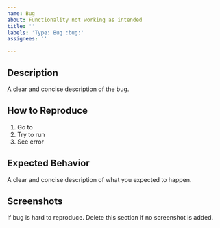 ```yaml
---
name: Bug
about: Functionality not working as intended
title: ''
labels: 'Type: Bug :bug:'
assignees: ''

---
```


## Description
A clear and concise description of the bug.

## How to Reproduce
1. Go to <TODO>
2. Try to run <TODO>
3. See error

## Expected Behavior
A clear and concise description of what you expected to happen.

## Screenshots
If bug is hard to reproduce.
Delete this section if no screenshot is added.

